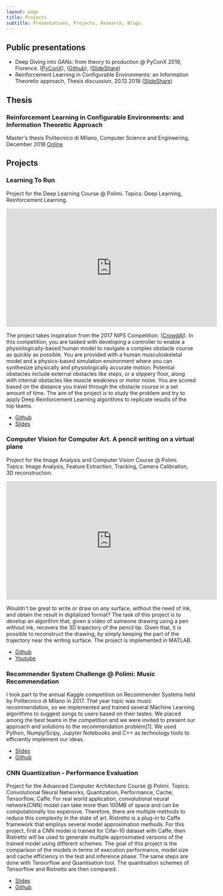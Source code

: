 ```yaml
---
layout: page
title: Projects
subtitle: Presentations, Projects, Research, Blogs.
---
```



## Public presentations

* Deep Diving into GANs: from theory to production @ PyConX 2019, Florence. ([PyConX](https://www.pycon.it/conference/talks/deep-diving-into-gans-form-theory-to-production)), ([Github](https://github.com/zurutech/gans-from-theory-to-production)), ([SlideShare](https://www.slideshare.net/EmanueleGhelfi/gan-theory-and-applications-143737572))
* Reinforcement Learning in Configurable Environments: an Information Theoretic approach, Thesis discussion, 20.12.2018 ([SlideShare](https://www.slideshare.net/EmanueleGhelfi/reinforcement-learning-in-configurable-environments))

## Thesis

### Reinforcement Learning in Configurable Environments: and Information Theoretic Approach
Master's thesis
Politecnico di Milano, Computer Science and Engineering, December 2018
[Online](https://www.politesi.polimi.it/handle/10589/144736)

## Projects

### Learning To Run
Project for the Deep Learning Course @ Polimi.
Topics: Deep Learning, Reinforcement Learning.

<center>
<iframe width="560" height="315" src="https://www.youtube.com/embed/HVOrhxypOGg" frameborder="0" allow="accelerometer; autoplay; encrypted-media; gyroscope; picture-in-picture" allowfullscreen></iframe>
</center>

The project takes inspiration from the 2017 NIPS Competition: ([CrowdAI](https://www.crowdai.org/challenges/nips-2017-learning-to-run)).
In this competition, you are tasked with developing a controller to enable a physiologically-based human model to navigate a complex obstacle course as quickly as possible. You are provided with a human musculoskeletal model and a physics-based simulation environment where you can synthesize physically and physiologically accurate motion. Potential obstacles include external obstacles like steps, or a slippery floor, along with internal obstacles like muscle weakness or motor noise. You are scored based on the distance you travel through the obstacle course in a set amount of time.
The aim of the project is to study the problem and try to apply Deep Reinforcement Learning algorithms to replicate results of the top teams.

- [Github](https://github.com/MultiBeerBandits/learning-to-run)
- [Slides](https://www.slideshare.net/EmanueleGhelfi/learning-to-run-138950609)

### Computer Vision for Computer Art. A pencil writing on a virtual plane
Project for the Image Analysis and Computer Vision Course @ Polimi.
Topics: Image Analysis, Feature Extraction, Tracking, Camera Calibration, 3D reconstruction.

<center>
<iframe width="560" height="315" src="https://www.youtube.com/embed/U7XAzXeBx-U" frameborder="0" allow="accelerometer; autoplay; encrypted-media; gyroscope; picture-in-picture" allowfullscreen></iframe>
</center>

Wouldn't be great to write or draw on any surface, without the need of ink, and obtain the result in digitalized format? The task of this project is to develop an algorithm that, given a video of someone drawing using a pen without ink, recovers the 3D trajectory of the pencil tip.
Given that, it is possible to reconstruct the drawing, by simply keeping the part of the trajectory near the writing surface. 
The project is implemented in MATLAB.

- [Github](https://github.com/EmilianoGagliardiEmanueleGhelfi/inkless-painting)
- [Youtube](https://www.youtube.com/watch?v=U7XAzXeBx-U)

### Recommender System Challenge @ Polimi: Music Recommendation
I took part to the annual Kaggle competition on Recommender Systems held by Politecnico di Milano in 2017. That year topic was music recommendation, so we implemented and trained several Machine Learning algorithms to suggest songs to users based on their tastes.
We placed among the best teams in the competition and we were invited to present our approach and solutions to the recommendation problem[1].
We used Python, Numpy/Scipy, Jupyter Notebooks and C++ as technology tools to efficiently implement our ideas.

- [Slides](https://www.slideshare.net/EmanueleGhelfi/recommender-system-challenge)
- [Github](https://github.com/MultiBeerBandits/recsys\_challenge\_2017)

### CNN Quantization - Performance Evaluation
Project for the Advanced Computer Architecture Course @ Polimi.
Topics: Convolutional Neural Networks, Quantization, Performance, Cache, Tensorflow, Caffe. 
For real world application, convolutional neural network(CNN) model can take more than 100MB of space and can be computationally too expensive. Therefore, there are multiple methods to reduce this complexity in the state of art. Ristretto is a plug-in to Caffe framework that employs several model approximation methods. For this project, first a CNN model is trained for Cifar-10 dataset with Caffe, then Ristretto will be used to generate multiple approximated versions of the trained model using different schemes. The goal of this project is the comparison of the models in terms of execution performance, model size and cache efficiency in the test and inference phase. The same steps are done with Tensorflow and Quantisation tool. The quantisation schemes of Tensorflow and Ristretto are then compared.

- [Slides](https://www.slideshare.net/EmanueleGhelfi/cnn-quantization)
- [Github](https://github.com/EmilianoGagliardiEmanueleGhelfi/CNN-compression-performance)
